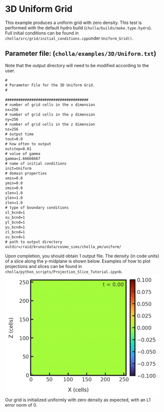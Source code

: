 # 3D Uniform Grid
This example produces a uniform grid with zero density. This test is performed with the default hydro build (`cholla/builds/make.type.hydro`). Full initial conditions can be found in `cholla/src/grid/initial_conditions.cpp`under `Uniform_Grid()`.

## Parameter file: (`cholla/examples/3D/Uniform.txt`)
Note that the output directory will need to be modified according to the user.
```
#
# Parameter File for the 3D Uniform Grid.
#

######################################
# number of grid cells in the x dimension
nx=256
# number of grid cells in the y dimension
ny=256
# number of grid cells in the z dimension
nz=256
# output time
tout=0.0
# how often to output
outstep=0.01
# value of gamma
gamma=1.66666667
# name of initial conditions
init=Uniform
# domain properties
xmin=0.0
ymin=0.0
zmin=0.0
xlen=1.0
ylen=1.0
zlen=1.0
# type of boundary conditions
xl_bcnd=1
xu_bcnd=1
yl_bcnd=1
yu_bcnd=1
zl_bcnd=1
zu_bcnd=1
# path to output directory
outdir=/raid/bruno/data/cosmo_sims/cholla_pm/uniform/
```
Upon completion, you should obtain 1 output file. The density (in code units) of a slice along the y-midplane is shown below. Examples of how to plot projections and slices can be found in `cholla/python_scripts/Projection_Slice_Tutorial.ipynb`.  
<img src="./images/uniform_density_xz.png" alt="A 2D histogram showing density of cells in the z direction vs cells in x direction. Density is zero throughout the plot." width="1200" />  
Our grid is initialized uniformly with zero density as expected, with an L1 error norm of 0.
